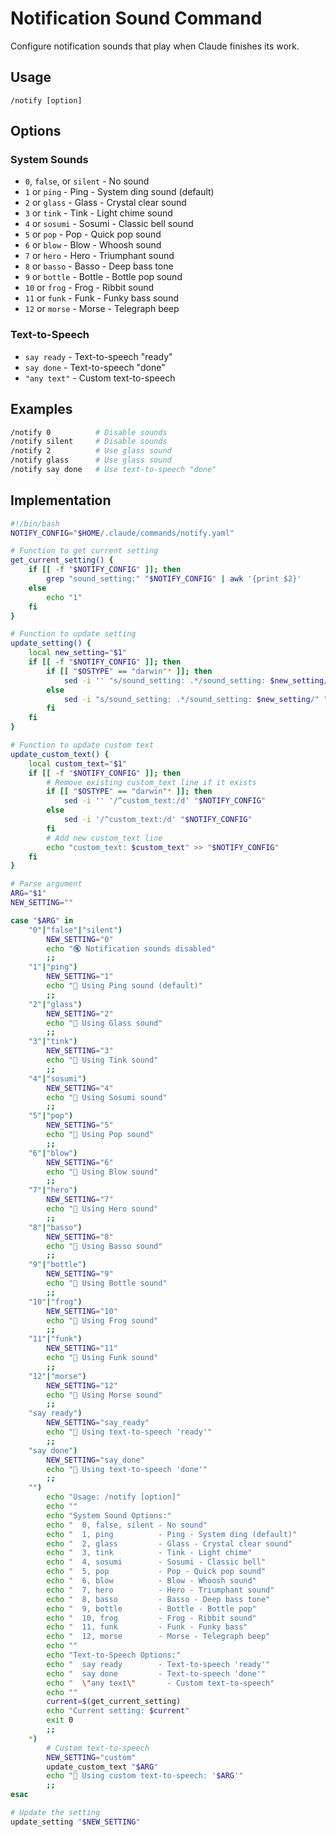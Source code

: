 # Notification Sound Command

Configure notification sounds that play when Claude finishes its work.

## Usage

```
/notify [option]
```

## Options

### System Sounds
- `0`, `false`, or `silent` - No sound  
- `1` or `ping` - Ping - System ding sound (default)
- `2` or `glass` - Glass - Crystal clear sound
- `3` or `tink` - Tink - Light chime sound
- `4` or `sosumi` - Sosumi - Classic bell sound
- `5` or `pop` - Pop - Quick pop sound
- `6` or `blow` - Blow - Whoosh sound  
- `7` or `hero` - Hero - Triumphant sound
- `8` or `basso` - Basso - Deep bass tone
- `9` or `bottle` - Bottle - Bottle pop sound
- `10` or `frog` - Frog - Ribbit sound
- `11` or `funk` - Funk - Funky bass sound
- `12` or `morse` - Morse - Telegraph beep

### Text-to-Speech
- `say ready` - Text-to-speech "ready"
- `say done` - Text-to-speech "done"
- `"any text"` - Custom text-to-speech

## Examples

```bash
/notify 0          # Disable sounds
/notify silent     # Disable sounds
/notify 2          # Use glass sound
/notify glass      # Use glass sound
/notify say done   # Use text-to-speech "done"
```

## Implementation

```bash
#!/bin/bash
NOTIFY_CONFIG="$HOME/.claude/commands/notify.yaml"

# Function to get current setting
get_current_setting() {
    if [[ -f "$NOTIFY_CONFIG" ]]; then
        grep "sound_setting:" "$NOTIFY_CONFIG" | awk '{print $2}'
    else
        echo "1"
    fi
}

# Function to update setting
update_setting() {
    local new_setting="$1"
    if [[ -f "$NOTIFY_CONFIG" ]]; then
        if [[ "$OSTYPE" == "darwin"* ]]; then
            sed -i '' "s/sound_setting: .*/sound_setting: $new_setting/" "$NOTIFY_CONFIG"
        else
            sed -i "s/sound_setting: .*/sound_setting: $new_setting/" "$NOTIFY_CONFIG"
        fi
    fi
}

# Function to update custom text
update_custom_text() {
    local custom_text="$1"
    if [[ -f "$NOTIFY_CONFIG" ]]; then
        # Remove existing custom_text line if it exists
        if [[ "$OSTYPE" == "darwin"* ]]; then
            sed -i '' '/^custom_text:/d' "$NOTIFY_CONFIG"
        else
            sed -i '/^custom_text:/d' "$NOTIFY_CONFIG"
        fi
        # Add new custom_text line
        echo "custom_text: $custom_text" >> "$NOTIFY_CONFIG"
    fi
}

# Parse argument
ARG="$1"
NEW_SETTING=""

case "$ARG" in
    "0"|"false"|"silent")
        NEW_SETTING="0"
        echo "🔇 Notification sounds disabled"
        ;;
    "1"|"ping")
        NEW_SETTING="1" 
        echo "🔔 Using Ping sound (default)"
        ;;
    "2"|"glass")
        NEW_SETTING="2"
        echo "🔔 Using Glass sound"
        ;;
    "3"|"tink")
        NEW_SETTING="3"
        echo "🔔 Using Tink sound"
        ;;
    "4"|"sosumi")
        NEW_SETTING="4"
        echo "🔔 Using Sosumi sound"
        ;;
    "5"|"pop")
        NEW_SETTING="5"
        echo "🔔 Using Pop sound"
        ;;
    "6"|"blow")
        NEW_SETTING="6"
        echo "🔔 Using Blow sound"
        ;;
    "7"|"hero")
        NEW_SETTING="7"
        echo "🔔 Using Hero sound"
        ;;
    "8"|"basso")
        NEW_SETTING="8"
        echo "🔔 Using Basso sound"
        ;;
    "9"|"bottle")
        NEW_SETTING="9"
        echo "🔔 Using Bottle sound"
        ;;
    "10"|"frog")
        NEW_SETTING="10"
        echo "🔔 Using Frog sound"
        ;;
    "11"|"funk")
        NEW_SETTING="11"
        echo "🔔 Using Funk sound"
        ;;
    "12"|"morse")
        NEW_SETTING="12"
        echo "🔔 Using Morse sound"
        ;;
    "say ready")
        NEW_SETTING="say_ready"
        echo "🔔 Using text-to-speech 'ready'"
        ;;
    "say done") 
        NEW_SETTING="say_done"
        echo "🔔 Using text-to-speech 'done'"
        ;;
    "")
        echo "Usage: /notify [option]"
        echo ""
        echo "System Sound Options:"
        echo "  0, false, silent - No sound"
        echo "  1, ping          - Ping - System ding (default)"
        echo "  2, glass         - Glass - Crystal clear sound"
        echo "  3, tink          - Tink - Light chime"
        echo "  4, sosumi        - Sosumi - Classic bell"
        echo "  5, pop           - Pop - Quick pop sound"
        echo "  6, blow          - Blow - Whoosh sound"
        echo "  7, hero          - Hero - Triumphant sound"
        echo "  8, basso         - Basso - Deep bass tone"
        echo "  9, bottle        - Bottle - Bottle pop"
        echo "  10, frog         - Frog - Ribbit sound"
        echo "  11, funk         - Funk - Funky bass"
        echo "  12, morse        - Morse - Telegraph beep"
        echo ""
        echo "Text-to-Speech Options:"
        echo "  say ready        - Text-to-speech 'ready'"
        echo "  say done         - Text-to-speech 'done'"
        echo "  \"any text\"       - Custom text-to-speech"
        echo ""
        current=$(get_current_setting)
        echo "Current setting: $current"
        exit 0
        ;;
    *)
        # Custom text-to-speech
        NEW_SETTING="custom"
        update_custom_text "$ARG"
        echo "🔔 Using custom text-to-speech: '$ARG'"
        ;;
esac

# Update the setting
update_setting "$NEW_SETTING"
```